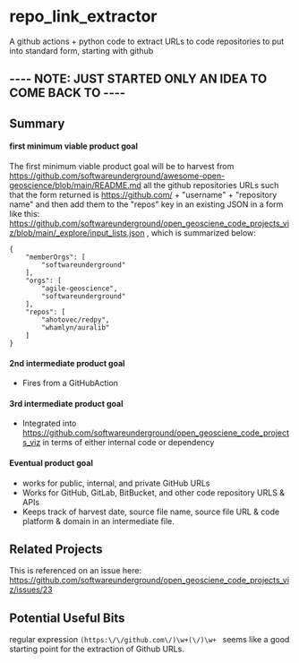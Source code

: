 # repo_link_extractor
A github actions + python code to extract URLs to code repositories to put into standard form, starting with github

## ---- NOTE: JUST STARTED ONLY AN IDEA TO COME BACK TO ----

## Summary

#### first minimum viable product goal
The first minimum viable product goal will be to harvest from https://github.com/softwareunderground/awesome-open-geoscience/blob/main/README.md all the github repositories URLs such that the form returned is https://github.com/ + "username" + "repository name" and then add them to the "repos" key in an existing JSON in a form like this: https://github.com/softwareunderground/open_geosciene_code_projects_viz/blob/main/_explore/input_lists.json , which is summarized below:
```
{
    "memberOrgs": [
        "softwareunderground"
    ],
    "orgs": [
        "agile-geoscience",
        "softwareunderground"
    ],
    "repos": [
        "ahotovec/redpy",
        "whamlyn/auralib"
    ]
}
```

#### 2nd intermediate product goal
- Fires from a GitHubAction


#### 3rd intermediate product goal
- Integrated into https://github.com/softwareunderground/open_geosciene_code_projects_viz in terms of either internal code or dependency


#### Eventual product goal
- works for public, internal, and private GitHub URLs
- Works for GitHub, GitLab, BitBucket, and other code repository URLS & APIs
- Keeps track of harvest date, source file name, source file URL & code platform & domain in an intermediate file.

## Related Projects
This is referenced on an issue here: https://github.com/softwareunderground/open_geosciene_code_projects_viz/issues/23

## Potential Useful Bits
regular expression `(https:\/\/github.com\/)\w+(\/)\w+ ` seems like a good starting point for the extraction of Github URLs.
